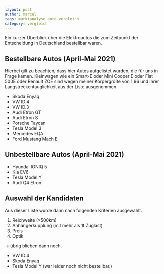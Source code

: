```yaml
---
layout: post
author: marcel
tags: marktanalyse auto vergleich
category: vergleich
---
```

Ein kurzer Überblick über die Elektroautos die zum Zeitpunkt der Entscheidung in Deutschland bestellbar waren.
## Bestellbare Autos (April-Mai 2021)

Hierbei gilt zu beachten, dass hier Autos aufgelistet wurden, die für uns in Frage kamen.
Kleinwagen wie ein Smart-E oder Mini Cooper E oder Fiat 500E oder Renault ZOE sind wegen meiner Körpergröße von 1,96 und ihrer
Langstreckentauglichkeit aus der Liste ausgenommen.

* Skoda Enyaq
* VW ID.4
* VW ID.3
* Audi Etron GT
* Audi Etron S
* Porsche Taycan
* Tesla Model 3
* Mercedes EQA
* Ford Mustang Mach E

## Unbestellbare Autos (April-Mai 2021)

* Hyundai IONIQ 5
* Kia EV6
* Tesla Model Y
* Audi Q4 Etron

## Auswahl der Kandidaten

Aus dieser Liste wurde dann nach folgenden Kriterien ausgewählt.

1. Reichweite (>500km)
1. Anhängerkupplung (mit mehr als 1t Zuglast)
1. Preis
1. Optik

-> übrig blieben dann noch.

* VW ID.4
* Skoda Enyaq
* Tesla Model Y (war leider noch nicht bestellbar.)
